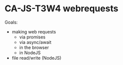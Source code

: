 # CA-JS-T3W4 webrequests


Goals:
- making web requests 
	- via promises
	- via async/await 
	- in the browser 
	- in NodeJS 
- file read/write (NodeJS)


